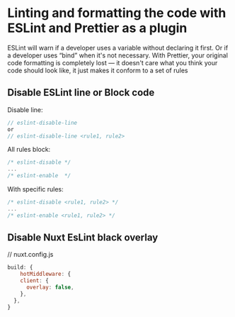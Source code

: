 # Linting and formatting the code with ESLint and Prettier as a plugin

ESLint will warn if a developer uses a variable without declaring it first. Or if a developer uses “bind” when it's not necessary. With Prettier, your original code formatting is completely lost — it doesn't care what you think your code should look like, it just makes it conform to a set of rules



## Disable ESLint line or Block code
Disable line:
```js
// eslint-disable-line 
or 
// eslint-disable-line <rule1, rule2> 
```

All rules block:

```js
/* eslint-disable */
...
/* eslint-enable  */
```


With specific rules:
```js
/* eslint-disable <rule1, rule2> */
...
/* eslint-enable <rule1, rule2> */
```

## Disable Nuxt EsLint black overlay
// nuxt.config.js
```js
build: {
    hotMiddleware: {
    client: {
      overlay: false,
    },
  },
}
```
